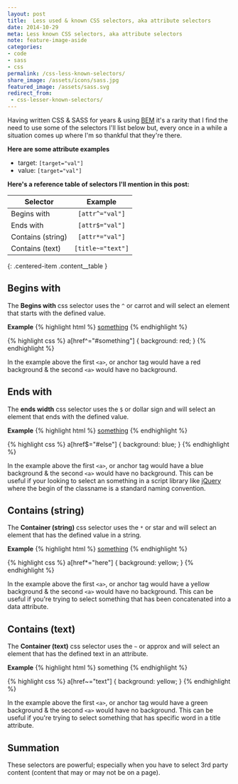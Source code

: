 ```yaml
---
layout: post
title:  Less used & known CSS selectors, aka attribute selectors
date: 2014-10-29
meta: Less known CSS selectors, aka attribute selectors
note: feature-image-aside
categories:
- code
- sass
- css
permalink: /css-less-known-selectors/
share_image: /assets/icons/sass.jpg
featured_image: /assets/sass.svg
redirect_from:
 - css-lesser-known-selectors/
---
```



Having written CSS & SASS for years & using [BEM](//csswizardry.com/2013/01/mindbemding-getting-your-head-round-bem-syntax/) it's a rarity that I find the need to use some of the selectors I'll list below but, every once in a while a situation comes up where I'm so thankful that they're there.

**Here are some attribute examples**

- target:&nbsp;`[target="val"]`
- value:&nbsp;`[target="val"]`

**Here's a reference table of selectors I'll mention in this post:**

| Selector | Example |
|----------|:-------------:|
| Begins with | `[attr^="val"]` |
| Ends with | `[attr$="val"]` |
| Contains (string) | `[attr*="val"]` |
| Contains (text) | `[title~="text"]` |
{: .centered-item .content__table }

## Begins with

The **Begins with** css selector uses the `^` or carrot and will select an element that starts with the defined value.

**Example**
{% highlight html %}
<a href="#something">something</a>
<a href="#not-something"></a>
{% endhighlight %}


{% highlight css %}
a[href^="#something"] {
    background: red;
}
{% endhighlight %}

In the example above the first `<a>`, or anchor tag would have a red background & the second `<a>` would have no background.

## Ends with

The **ends width** css selector uses the `$` or dollar sign and will select an element that ends with the defined value.

**Example**
{% highlight html %}
<a href="#something-else">something</a>
<a href="#something"></a>
{% endhighlight %}


{% highlight css %}
a[href$="#else"] {
    background: blue;
}
{% endhighlight %}

In the example above the first `<a>`, or anchor tag would have a blue background & the second `<a>` would have no background.
This can be useful if your looking to select an something in a script library like [jQuery](http://jquery.com) where the begin of the classname is a standard naming convention.

## Contains (string)

The **Container (string)** css selector uses the `*` or star and will select an element that has the defined value in a string.

**Example**
{% highlight html %}
<a href="#something-in-here">something</a>
<a href="#something"></a>
{% endhighlight %}


{% highlight css %}
a[href*="here"] {
    background: yellow;
}
{% endhighlight %}

In the example above the first `<a>`, or anchor tag would have a yellow background & the second `<a>` would have no background. This can be useful if you're trying to select something that has been concatenated into a data attribute.

## Contains (text)

The **Container (text)** css selector uses the `~` or approx and will select an element that has the defined text in an attribute.

**Example**
{% highlight html %}
<a title="some special text">something</a>
<a title="text"></a>
{% endhighlight %}

{% highlight css %}
a[href~="text"] {
    background: yellow;
}
{% endhighlight %}

In the example above the first `<a>`, or anchor tag would have a green background & the second `<a>` would have no background.
This can be useful if you're trying to select something that has specific word in a title attribute.

## Summation

These selectors are powerful; especially when you have to select 3rd party content (content that may or may not be on a page).
